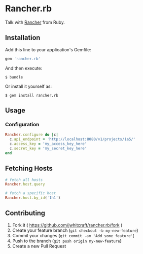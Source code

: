 # Rancher.rb

Talk with [Rancher](http://rancher.io) from Ruby.

## Installation

Add this line to your application's Gemfile:

```ruby
gem 'rancher.rb'
```

And then execute:

    $ bundle

Or install it yourself as:

    $ gem install rancher.rb

## Usage

### Configuration

```ruby
Rancher.configure do |c|
  c.api_endpoint = 'http://localhost:8080/v1/projects/1a5/'
  c.access_key = 'my_access_key_here'
  c.secret_key = 'my_secret_key_here'
end
```

## Fetching Hosts

```ruby
# fetch all hosts
Rancher.host.query

# fetch a specific host
Rancher.host.by_id('1h1')
```

## Contributing

1. Fork it ( https://github.com/jwhitcraft/rancher.rb/fork )
2. Create your feature branch (`git checkout -b my-new-feature`)
3. Commit your changes (`git commit -am 'Add some feature'`)
4. Push to the branch (`git push origin my-new-feature`)
5. Create a new Pull Request

